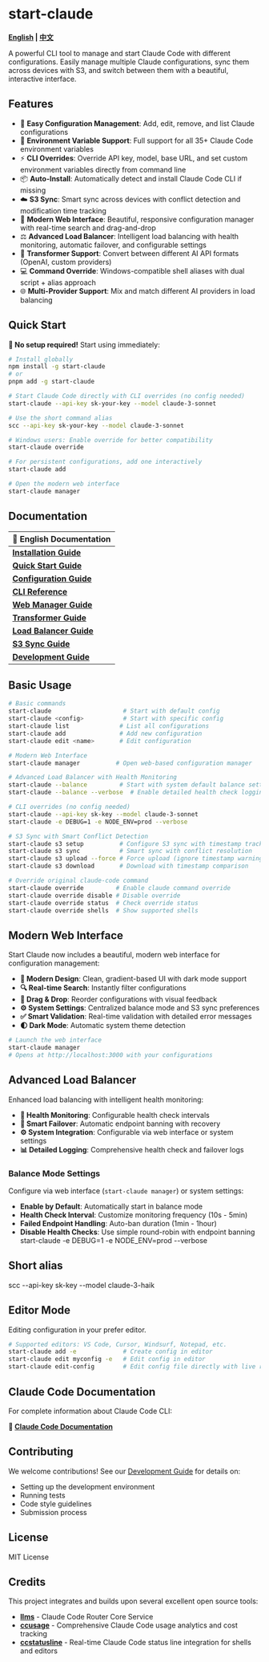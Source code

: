 # start-claude

**[English](README.md) | [中文](README_zh.md)**

A powerful CLI tool to manage and start Claude Code with different configurations. Easily manage multiple Claude configurations, sync them across devices with S3, and switch between them with a beautiful, interactive interface.

## Features

- 🚀 **Easy Configuration Management**: Add, edit, remove, and list Claude configurations
- 🔧 **Environment Variable Support**: Full support for all 35+ Claude Code environment variables
- ⚡ **CLI Overrides**: Override API key, model, base URL, and set custom environment variables directly from command line
- 📦 **Auto-Install**: Automatically detect and install Claude Code CLI if missing
- ☁️ **S3 Sync**: Smart sync across devices with conflict detection and modification time tracking
- 🎨 **Modern Web Interface**: Beautiful, responsive configuration manager with real-time search and drag-and-drop
- ⚖️ **Advanced Load Balancer**: Intelligent load balancing with health monitoring, automatic failover, and configurable settings
- 🔄 **Transformer Support**: Convert between different AI API formats (OpenAI, custom providers)
- 💻 **Command Override**: Windows-compatible shell aliases with dual script + alias approach
- 🌐 **Multi-Provider Support**: Mix and match different AI providers in load balancing

## Quick Start

**🚀 No setup required!** Start using immediately:

```bash
# Install globally
npm install -g start-claude
# or
pnpm add -g start-claude

# Start Claude Code directly with CLI overrides (no config needed)
start-claude --api-key sk-your-key --model claude-3-sonnet

# Use the short command alias
scc --api-key sk-your-key --model claude-3-sonnet

# Windows users: Enable override for better compatibility
start-claude override

# For persistent configurations, add one interactively
start-claude add

# Open the modern web interface
start-claude manager
```

## Documentation

| 📖 English Documentation                            |
| --------------------------------------------------- |
| **[Installation Guide](docs/en/installation.md)**   |
| **[Quick Start Guide](docs/en/quick-start.md)**     |
| **[Configuration Guide](docs/en/configuration.md)** |
| **[CLI Reference](docs/en/cli-reference.md)**       |
| **[Web Manager Guide](docs/en/manager.md)**         |
| **[Transformer Guide](docs/en/transformer.md)**     |
| **[Load Balancer Guide](docs/en/load-balancer.md)** |
| **[S3 Sync Guide](docs/en/s3-sync.md)**             |
| **[Development Guide](docs/en/development.md)**     |

## Basic Usage

```bash
# Basic commands
start-claude                    # Start with default config
start-claude <config>           # Start with specific config
start-claude list              # List all configurations
start-claude add               # Add new configuration
start-claude edit <name>       # Edit configuration

# Modern Web Interface
start-claude manager          # Open web-based configuration manager

# Advanced Load Balancer with Health Monitoring
start-claude --balance         # Start with system default balance settings
start-claude --balance --verbose  # Enable detailed health check logging

# CLI overrides (no config needed)
start-claude --api-key sk-key --model claude-3-sonnet
start-claude -e DEBUG=1 -e NODE_ENV=prod --verbose

# S3 Sync with Smart Conflict Detection
start-claude s3 setup          # Configure S3 sync with timestamp tracking
start-claude s3 sync           # Smart sync with conflict resolution
start-claude s3 upload --force # Force upload (ignore timestamp warnings)
start-claude s3 download       # Download with timestamp comparison

# Override original claude-code command
start-claude override         # Enable claude command override
start-claude override disable # Disable override
start-claude override status  # Check override status
start-claude override shells  # Show supported shells
```

## Modern Web Interface

Start Claude now includes a beautiful, modern web interface for configuration management:

- **🎨 Modern Design**: Clean, gradient-based UI with dark mode support
- **🔍 Real-time Search**: Instantly filter configurations
- **📱 Drag & Drop**: Reorder configurations with visual feedback
- **⚙️ System Settings**: Centralized balance mode and S3 sync preferences
- **✅ Smart Validation**: Real-time validation with detailed error messages
- **🌓 Dark Mode**: Automatic system theme detection

```bash
# Launch the web interface
start-claude manager
# Opens at http://localhost:3000 with your configurations
```

## Advanced Load Balancer

Enhanced load balancing with intelligent health monitoring:

- **🏥 Health Monitoring**: Configurable health check intervals
- **🚫 Smart Failover**: Automatic endpoint banning with recovery
- **⚙️ System Integration**: Configurable via web interface or system settings
- **📊 Detailed Logging**: Comprehensive health check and failover logs

### Balance Mode Settings

Configure via web interface (`start-claude manager`) or system settings:

- **Enable by Default**: Automatically start in balance mode
- **Health Check Interval**: Customize monitoring frequency (10s - 5min)
- **Failed Endpoint Handling**: Auto-ban duration (1min - 1hour)
- **Disable Health Checks**: Use simple round-robin with endpoint banning
  start-claude -e DEBUG=1 -e NODE_ENV=prod --verbose

## Short alias

scc --api-key sk-key --model claude-3-haik

## Editor Mode

Editing configuration in your prefer editor.

```bash
# Supported editors: VS Code, Cursor, Windsurf, Notepad, etc.
start-claude add -e             # Create config in editor
start-claude edit myconfig -e   # Edit config in editor
start-claude edit-config        # Edit config file directly with live reload
```

## Claude Code Documentation

For complete information about Claude Code CLI:

**📖 [Claude Code Documentation](https://docs.anthropic.com/en/docs/claude-code)**

## Contributing

We welcome contributions! See our [Development Guide](docs/en/development.md) for details on:

- Setting up the development environment
- Running tests
- Code style guidelines
- Submission process

## License

MIT License

## Credits

This project integrates and builds upon several excellent open source tools:

- **[llms](https://github.com/musistudio/llms)** - Claude Code Router Core Service
- **[ccusage](https://github.com/LouisShark/ccusage)** - Comprehensive Claude Code usage analytics and cost tracking
- **[ccstatusline](https://github.com/LouisShark/ccstatusline)** - Real-time Claude Code status line integration for shells and editors
